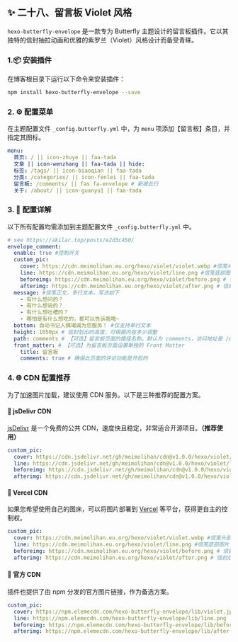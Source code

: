 ## ✨ 二十八、留言板 Violet 风格

`hexo-butterfly-envelope` 是一款专为 Butterfly 主题设计的留言板插件。它以其独特的信封抽拉动画和优雅的紫罗兰（Violet）风格设计而备受青睐。

### 1.📦 安装插件

在博客根目录下运行以下命令来安装插件：

```bash
npm install hexo-butterfly-envelope --save
```

### 2. ⚙️ 配置菜单

在主题配置文件 `_config.butterfly.yml` 中，为 `menu` 项添加【留言板】条目，并指定其图标。

```yaml
menu:
  首页: / || icon-zhuye || faa-tada
  文章 || icon-wenzhang || faa-tada || hide:
  标签: /tags/ || icon-biaoqian || faa-tada
  分类: /categories/ || icon-fenlei || faa-tada
  留言板: /comments/ || fas fa-envelope # 新增此行
  关于: /about/ || icon-guanyu1 || faa-tada
```

### 3. 🔧 配置详解

以下所有配置均需添加到主题配置文件 `_config.butterfly.yml` 中。

```yaml
# see https://akilar.top/posts/e2d3c450/
envelope_comment:
  enable: true #控制开关
  custom_pic:
    cover: https://cdn.meimolihan.eu.org/hexo/violet/violet.webp #信笺头部图片
    line: https://cdn.meimolihan.eu.org/hexo/violet/line.png #信笺底部图片
    beforeimg: https://cdn.meimolihan.eu.org/hexo/violet/before.png # 信封前半部分
    afterimg: https://cdn.meimolihan.eu.org/hexo/violet/after.png # 信封后半部分
  message: #信笺正文，多行文本，写法如下
    - 有什么想问的？
    - 有什么想说的？
    - 有什么想吐槽的？
    - 哪怕是有什么想吃的，都可以告诉我哦~
  bottom: 自动书记人偶竭诚为您服务！ #仅支持单行文本
  height: 1050px # 信封划出的高度，可根据内容多少调整
  path: comments # 【可选】留言板页面的路径名称。默认为 comments，访问地址是 /comments/
  front_matter: # 【可选】为留言板页面设置单独的 Front Matter
    title: 留言板
    comments: true # 确保此页面的评论功能是开启的
```

### 4. 🌐 CDN 配置推荐

为了加速图片加载，建议使用 CDN 服务。以下是三种推荐的配置方案。

#### 🚀 jsDelivr CDN

[jsDelivr](https://www.jsdelivr.com/) 是一个免费的公共 CDN，速度快且稳定，非常适合开源项目。**（推荐使用）**

```yaml
custom_pic:
  cover: https://cdn.jsdelivr.net/gh/meimolihan/cdn@v1.0.0/hexo/violet/violet.webp
  line: https://cdn.jsdelivr.net/gh/meimolihan/cdn@v1.0.0/hexo/violet/line.png
  beforeimg: https://cdn.jsdelivr.net/gh/meimolihan/cdn@v1.0.0/hexo/violet/before.png
  afterimg: https://cdn.jsdelivr.net/gh/meimolihan/cdn@v1.0.0/hexo/violet/after.png
```

#### 🦄 Vercel CDN

如果您希望使用自己的图床，可以将图片部署到 [Vercel](https://vercel.com/) 等平台，获得更自主的控制权。

```yaml
custom_pic:
  cover: https://cdn.meimolihan.eu.org/hexo/violet/violet.webp #信笺头部图片
  line: https://cdn.meimolihan.eu.org/hexo/violet/line.png #信笺底部图片
  beforeimg: https://cdn.meimolihan.eu.org/hexo/violet/before.png # 信封前半部分
  afterimg: https://cdn.meimolihan.eu.org/hexo/violet/after.png # 信封后半部分
```

#### 🏢 官方 CDN

插件也提供了由 npm 分发的官方图片链接，作为备选方案。

```yaml
custom_pic:
  cover: https://npm.elemecdn.com/hexo-butterfly-envelope/lib/violet.jpg
  line: https://npm.elemecdn.com/hexo-butterfly-envelope/lib/line.png
  beforeimg: https://npm.elemecdn.com/hexo-butterfly-envelope/lib/before.png
  afterimg: https://npm.elemecdn.com/hexo-butterfly-envelope/lib/after.png
```
